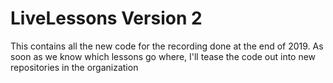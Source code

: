 # LiveLessons Version 2

This contains all the new code for the recording done at the end of 2019. As soon as we know which lessons go where, I'll tease the code out into new repositories in the organization
